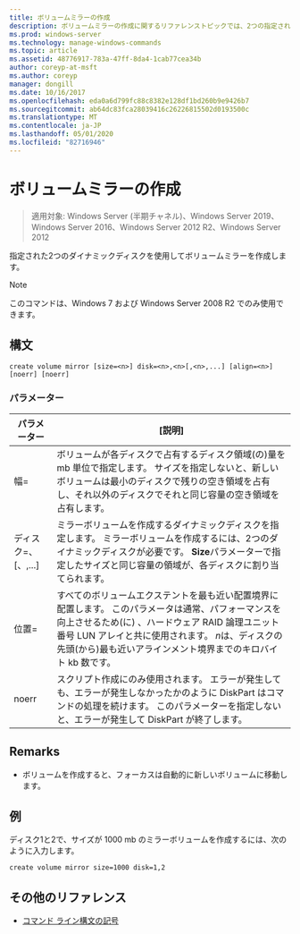 ```yaml
---
title: ボリュームミラーの作成
description: ボリュームミラーの作成に関するリファレンストピックでは、2つの指定されたダイナミックディスクを使用してボリュームミラーを作成します。
ms.prod: windows-server
ms.technology: manage-windows-commands
ms.topic: article
ms.assetid: 48776917-783a-47ff-8da4-1cab77cea34b
author: coreyp-at-msft
ms.author: coreyp
manager: dongill
ms.date: 10/16/2017
ms.openlocfilehash: eda0a6d799fc88c8382e128df1bd260b9e9426b7
ms.sourcegitcommit: ab64dc83fca28039416c26226815502d0193500c
ms.translationtype: MT
ms.contentlocale: ja-JP
ms.lasthandoff: 05/01/2020
ms.locfileid: "82716946"
---
```

# <a name="create-volume-mirror"></a>ボリュームミラーの作成

> 適用対象: Windows Server (半期チャネル)、Windows Server 2019、Windows Server 2016、Windows Server 2012 R2、Windows Server 2012

指定された2つのダイナミックディスクを使用してボリュームミラーを作成します。  
  
> [!NOTE]  
> このコマンドは、Windows 7 および Windows Server 2008 R2 でのみ使用できます。

## <a name="syntax"></a>構文  
  
```  
create volume mirror [size=<n>] disk=<n>,<n>[,<n>,...] [align=<n>] [noerr] [noerr]  
```  
  
### <a name="parameters"></a>パラメーター  
  
|         パラメーター         |                                                                                                                                     [説明]                                                                                                                                     |
|---------------------------|-------------------------------------------------------------------------------------------------------------------------------------------------------------------------------------------------------------------------------------------------------------------------------------|
|         幅\=<n>         |                 ボリュームが各ディスクで占有するディスク領域\(の\)量を mb 単位で指定します。 サイズを指定しないと、新しいボリュームは最小のディスクで残りの空き領域を占有し、それ以外のディスクでそれと同じ容量の空き領域を占有します。                 |
| ディスク\=<n><n>、\[、<n>,...\] |                       ミラーボリュームを作成するダイナミックディスクを指定します。 ミラーボリュームを作成するには、2つのダイナミックディスクが必要です。 **Size**パラメーターで指定したサイズと同じ容量の領域が、各ディスクに割り当てられます。                        |
|        位置\=<n>         | すべてのボリュームエクステントを最も近い配置境界に配置します。 このパラメータは通常、パフォーマンスを向上させるため\(に\) 、ハードウェア RAID 論理ユニット番号 LUN アレイと共に使用されます。 *n*は、ディスクの先頭\(から\)最も近いアラインメント境界までのキロバイト kb 数です。 |
|           noerr           |                                        スクリプト作成にのみ使用されます。 エラーが発生しても、エラーが発生しなかったかのように DiskPart はコマンドの処理を続けます。 このパラメーターを指定しないと、エラーが発生して DiskPart が終了します。                                         |
  
## <a name="remarks"></a>Remarks  
  
-   ボリュームを作成すると、フォーカスは自動的に新しいボリュームに移動します。  
  
## <a name="examples"></a>例  
ディスク1と2で、サイズが 1000 mb のミラーボリュームを作成するには、次のように入力します。  
  
```  
create volume mirror size=1000 disk=1,2  
```  
  
## <a name="additional-references"></a>その他のリファレンス  
- [コマンド ライン構文の記号](command-line-syntax-key.md)  
  

  

